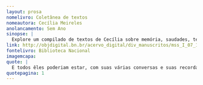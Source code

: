 ```yaml
---
layout: prosa
nomelivro: Coletânea de textos
nomeautora: Cecília Meireles
anolancamento: Sem Ano
sinopse: |
  Explore um compilado de textos de Cecília sobre memória, saudades, tempo e a efemeridade da vida em palavras que nos fazem pensar sobre a atemporalidade e efemeridade da natureza e a preciosidade da vida para apreciar a verdadeira beleza de viver. 
link: http://objdigital.bn.br/acervo_digital/div_manuscritos/mss_I_07_12_033A_n01/mss_I_07_12_033A_n01.pdf
fontelivro: Biblioteca Nacional
imagemcapa: 
quote: |
  E todos êles poderiam estar, com suas várias conversas e suas recordações terrenas, e andariam pela minha casa, misturados a coisas que foram suas, e de que já não guardariam lembrança. E eu iria com eles, nem apontar nada, esperando que as suas antigas visões aparecessem. Mas talvez estejam para sempre perdidas.
quotepagina: 1
---
```

